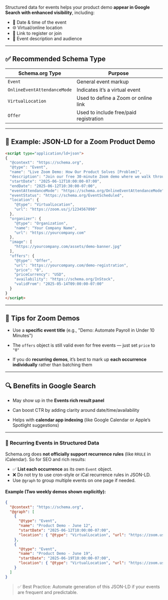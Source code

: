 
Structured data for events helps your product demo **appear in Google Search with enhanced visibility**, including:

- 📅 Date & time of the event
- 🌐 Virtual/online location
- 🔗 Link to register or join
- 🎯 Event description and audience

---

## ✅ Recommended Schema Type

|Schema.org Type|Purpose|
|---|---|
|`Event`|General event markup|
|`OnlineEventAttendanceMode`|Indicates it’s a virtual event|
|`VirtualLocation`|Used to define a Zoom or online link|
|`Offer`|Used to include free/paid registration|

---

## 🧱 Example: JSON-LD for a Zoom Product Demo

```html
<script type="application/ld+json">
{
  "@context": "https://schema.org",
  "@type": "Event",
  "name": "Live Zoom Demo: How Our Product Solves [Problem]",
  "description": "Join our free 30-minute Zoom demo where we walk through our product features and answer live Q&A.",
  "startDate": "2025-06-12T10:00:00-07:00",
  "endDate": "2025-06-12T10:30:00-07:00",
  "eventAttendanceMode": "https://schema.org/OnlineEventAttendanceMode",
  "eventStatus": "https://schema.org/EventScheduled",
  "location": {
    "@type": "VirtualLocation",
    "url": "https://zoom.us/j/1234567890"
  },
  "organizer": {
    "@type": "Organization",
    "name": "Your Company Name",
    "url": "https://yourcompany.com"
  },
  "image": [
    "https://yourcompany.com/assets/demo-banner.jpg"
  ],
  "offers": {
    "@type": "Offer",
    "url": "https://yourcompany.com/demo-registration",
    "price": "0",
    "priceCurrency": "USD",
    "availability": "https://schema.org/InStock",
    "validFrom": "2025-05-14T09:00:00-07:00"
  }
}
</script>
```

---

## 🧠 Tips for Zoom Demos

- Use a **specific event title** (e.g., "Demo: Automate Payroll in Under 10 Minutes")
    
- The `offers` object is still valid even for free events — just set `price` to `"0"`
    
- If you do **recurring demos**, it’s best to mark up **each occurrence individually** rather than batching them
    

---

## 🔍 Benefits in Google Search

- May show up in the **Events rich result panel**
    
- Can boost CTR by adding clarity around date/time/availability
    
- Helps with **calendar app indexing** (like Google Calendar or Apple’s Spotlight suggestions)
    

---

### 🔁 **Recurring Events in Structured Data**

Schema.org does **not officially support recurrence rules** (like `RRULE` in iCalendar). So for SEO and rich results:

- ✅ **List each occurrence** as its own `Event` object.
- ❌ Do not try to use cron-style or iCal recurrence rules in JSON-LD.
- Use `@graph` to group multiple events on one page if needed.
    
#### Example (Two weekly demos shown explicitly):

```json
{
  "@context": "https://schema.org",
  "@graph": [
    {
      "@type": "Event",
      "name": "Product Demo - June 12",
      "startDate": "2025-06-12T10:00:00-07:00",
      "location": { "@type": "VirtualLocation", "url": "https://zoom.us/j/123" }
    },
    {
      "@type": "Event",
      "name": "Product Demo - June 19",
      "startDate": "2025-06-19T10:00:00-07:00",
      "location": { "@type": "VirtualLocation", "url": "https://zoom.us/j/456" }
    }
  ]
}
```

> ✅ Best Practice: Automate generation of this JSON-LD if your events are frequent and predictable.
